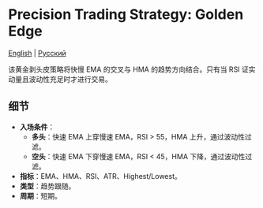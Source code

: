 # Precision Trading Strategy: Golden Edge
[English](README.md) | [Русский](README_ru.md)

该黄金剥头皮策略将快慢 EMA 的交叉与 HMA 的趋势方向结合。只有当 RSI 证实动量且波动性充足时才进行交易。

## 细节

- **入场条件**：
  - **多头**：快速 EMA 上穿慢速 EMA，RSI > 55，HMA 上升，通过波动性过滤。
  - **空头**：快速 EMA 下穿慢速 EMA，RSI < 45，HMA 下降，通过波动性过滤。
- **指标**：EMA、HMA、RSI、ATR、Highest/Lowest。
- **类型**：趋势跟随。
- **周期**：短期。

